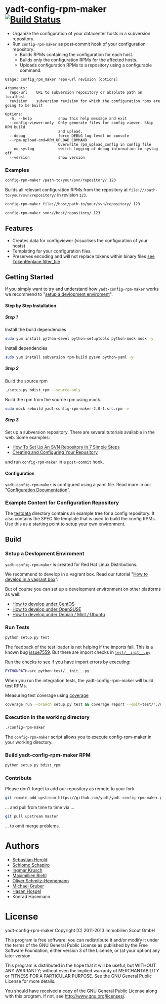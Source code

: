 yadt-config-rpm-maker [![Build Status](https://travis-ci.org/yadt/yadt-config-rpm-maker.png?branch=master)](https://travis-ci.org/yadt/yadt-config-rpm-maker)
=====================

* Organize the configuration of your datacenter hosts in a subversion repository.
* Run `config-rpm-maker` as post-commit hook of your configuration repository:
  * Builds RPMs containing the configuration for each host.
  * Builds only the configuration RPMs for the affected hosts.
  * Uploads configuration RPMs to a repository using a configurable command.

```
Usage: config_rpm_maker repo-url revision [options]

Arguments:
  repo-url    URL to subversion repository or absolute path on localhost
  revision    subversion revision for which the configuration rpms are going to be built

Options:
  -h, --help            show this help message and exit
  --config-viewer-only  Only generate files for config viewer. Skip RPM build
                        and upload.
  --debug               force DEBUG log level on console
  --rpm-upload-cmd=RPM_UPLOAD_COMMAND
                        Overwrite rpm_upload_config in config file
  --no-syslog           switch logging of debug information to syslog off
  --version             show version
```

### Examples

```bash
config-rpm-maker /path-to/your/svn/repository/ 123
```
Builds all relevant configuration RPMs from the repository at `file:///path-to/your/svn/repository/` in revision `123`.

```bash
config-rpm-maker file://host/path-to/your/svn/repository/ 123
```

```bash
config-rpm-maker svn://host/repository/ 123
```

## Features

  * Creates data for configviewer (visualises the configuration of your hosts)
  * Templating for your configuration files.
  * Preserves encoding and will not replace tokens within binary files [see TokenReplace.filter_file](https://github.com/yadt/yadt-config-rpm-maker/blob/master/src/config_rpm_maker/token/tokenreplacer.py#L172)

## Getting Started

If you simply want to try and understand how `yadt-config-rpm-maker` works we recommend to "[setup a devlopment enviroment](https://github.com/yadt/yadt-config-rpm-maker#setup-a-devlopment-enviroment)".

#### Step by Step Installation

##### Step 1

Install the build dependencies
```bash
sudo yum install python-devel python-setuptools python-mock mock -y
```
Install dependencies
```bash
sudo yum install subversion rpm-build pysvn python-yaml -y
```

##### Step 2

Build the source rpm
```bash
./setup.py bdist_rpm --source-only
```

Build the rpm from the source rpm using mock.
```bash
sudo mock rebuild yadt-config-rpm-maker-2.0-1.src.rpm -v
```

##### Step 3

Set up a subversion repository. There are several tutorials available in the web.
Some examples:
  * [How To Set Up An SVN Repository In 7 Simple Steps](http://www.civicactions.com/blog/2010/may/25/how_set_svn_repository_7_simple_steps)
  * [Creating and Configuring Your Repository](http://svnbook.red-bean.com/en/1.7/svn.reposadmin.create.html)

and run `config-rpm-maker` in a `post-commit` hook.

#### Configuration

`yadt-config-rpm-maker` is configured using a yaml file. Read more in our "[Configuration Documentation](https://github.com/yadt/yadt-config-rpm-maker/blob/master/docs/CONFIGURATION.md#configuration)".

### Example Content for Configuration Repository

The [testdata](https://github.com/yadt/yadt-config-rpm-maker/tree/master/testdata/svn_repo/) directory contains
an example tree for a config repository. It also contains the SPEC file template that is used to
build the config RPMs. Use this as a starting point to setup your own environment.


## Build

### Setup a Devlopment Enviroment

`yadt-config-rpm-maker` is created for Red Hat Linux Distributions.

We recommend to develop in a vagrant box. Read our tutorial "[How to develop in a vagrant box](https://github.com/yadt/yadt-config-rpm-maker/tree/master/develop-in-a-vagrant-box)".

But of course you can set up a development environment on other platforms as well:
* [How to develop under CentOS](https://github.com/yadt/yadt-config-rpm-maker/blob/master/docs/HOWTO_CentOS.md)
* [How to develop under OpenSUSE](https://github.com/yadt/yadt-config-rpm-maker/blob/master/docs/HOWTO_OpenSUSE.md)
* [How to develop under Debian / Mint / Ubuntu](https://github.com/yadt/yadt-config-rpm-maker/blob/master/docs/HOWTO_Debian.md)


### Run Tests

```bash
python setup.py test
```

The feedback of the test loader is not helping if the imports fail.
This is a known bug [issue7559](http://bugs.python.org/issue7559).
But there are import checks in [`test/__init__.py`](https://github.com/yadt/yadt-config-rpm-maker/blob/master/test/__init__.py)

Run the checks to see if you have import errors by executing:
```bash
PYTHONPATH=src python test/__init__.py
```

When you run the integration tests, the yadt-config-rpm-maker will build test RPMs.


Measuring test coverage using [coverage](https://pypi.python.org/pypi/coverage)
```bash
coverage run --branch setup.py test && coverage report --omit=test/*,/usr/*,setup.py,src/config_rpm_maker/magic.py
```

### Execution in the working directory

```bash
./config-rpm-maker
```
The `config-rpm-maker` script allows you to execute config-rpm-maker in your working directory.

### Build yadt-config-rpm-maker RPM

```bash
python setup.py bdist_rpm
```

### Contribute

Please don't forget to add our repository as remote to your fork
```bash
git remote add upstream https://github.com/yadt/yadt-config-rpm-maker.git
```
... and pull from time to time via ...
```bash
git pull upstream master
```
... to omit merge problems.

Authors
=======

* [Sebastian Herold](https://github.com/heroldus)
* [Schlomo Schapiro](https://github.com/schlomo)
* [Ingmar Krusch](https://github.com/ingmarkrusch)
* [Maximillien Riehl](https://github.com/mriehl)
* [Oliver Schmitz-Hennemann](https://github.com/oli99sc)
* [Michael Gruber](https://github.com/aelgru)
* [Hasan Hosgel](https://github.com/alosdev)
* Konrad Hosemann

License
=======

yadt-config-rpm-maker
Copyright (C) 2011-2013 Immobilien Scout GmbH

This program is free software: you can redistribute it and/or modify
it under the terms of the GNU General Public License as published by
the Free Software Foundation, either version 3 of the License, or
(at your option) any later version.

This program is distributed in the hope that it will be useful,
but WITHOUT ANY WARRANTY; without even the implied warranty of
MERCHANTABILITY or FITNESS FOR A PARTICULAR PURPOSE.  See the
GNU General Public License for more details.

You should have received a copy of the GNU General Public License
along with this program.  If not, see <http://www.gnu.org/licenses/>.
